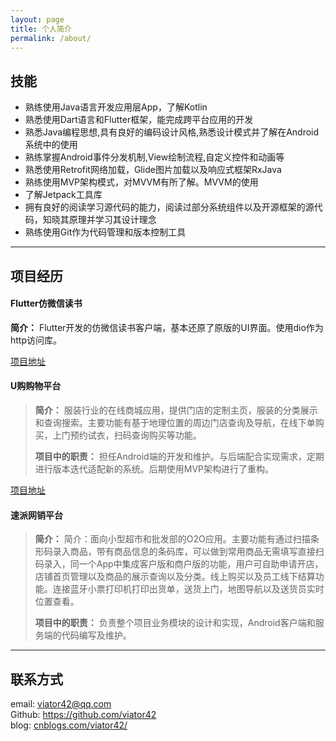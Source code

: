 ```yaml
---
layout: page
title: 个人简介
permalink: /about/
---
```


## 技能

* 熟练使用Java语言开发应用层App，了解Kotlin
* 熟悉使用Dart语言和Flutter框架，能完成跨平台应用的开发
* 熟悉Java编程思想,具有良好的编码设计风格,熟悉设计模式并了解在Android系统中的使用
* 熟练掌握Android事件分发机制,View绘制流程,自定义控件和动画等    
* 熟悉使用Retrofit网络加载，Glide图片加载以及响应式框架RxJava
* 熟练使用MVP架构模式，对MVVM有所了解。MVVM的使用
* 了解Jetpack工具库
* 拥有良好的阅读学习源代码的能力，阅读过部分系统组件以及开源框架的源代码，知晓其原理并学习其设计理念
* 熟练使用Git作为代码管理和版本控制工具

--------

## 项目经历

#### Flutter仿微信读书

__简介：__ Flutter开发的仿微信读书客户端，基本还原了原版的UI界面。使用dio作为http访问库。

[项目地址](https://github.com/viator42/FlutterWxReader)

#### U购购物平台

> __简介：__  服装行业的在线商城应用，提供门店的定制主页，服装的分类展示和查询搜索。主要功能有基于地理位置的周边门店查询及导航，在线下单购买，上门预约试衣，扫码查询购买等功能。    
> 
> __项目中的职责：__ 担任Android端的开发和维护。与后端配合实现需求，定期进行版本迭代适配新的系统。后期使用MVP架构进行了重构。

[项目地址](https://github.com/viator42/Ugo)

#### 速派网销平台    

> __简介：__ 简介：面向小型超市和批发部的O2O应用。主要功能有通过扫描条形码录入商品，带有商品信息的条码库，可以做到常用商品无需填写直接扫码录入，同一个App中集成客户版和商户版的功能，用户可自助申请开店，店铺首页管理以及商品的展示查询以及分类。线上购买以及员工线下结算功能。连接蓝牙小票打印机打印出货单，送货上门，地图导航以及送货员实时位置查看。
> 
> __项目中的职责：__ 负责整个项目业务模块的设计和实现，Android客户端和服务端的代码编写及维护。

--------

## 联系方式
email:    viator42@qq.com    
Github:   https://github.com/viator42    
blog: [cnblogs.com/viator42/](http://cnblogs.com/viator42/)    
